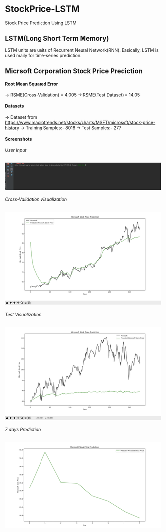 # StockPrice-LSTM
Stock Price Prediction Using LSTM

## LSTM(Long Short Term Memory)
LSTM units are units of Recurrent Neural Network(RNN). Basically, LSTM is used maily for time-series prediction.

## Micrsoft Corporation Stock Price Prediction

#### Root Mean Squared Error
  -> RSME(Cross-Validation) = 4.005
  -> RSME(Test Dataset) = 14.05

#### Datasets
  -> Dataset from https://www.macrotrends.net/stocks/charts/MSFT/microsoft/stock-price-history
  -> Training Samples:- 8018
  -> Test Samples:- 277

#### Screenshots

###### User Input
![alt text](https://github.com/Scorpi35/StockPrice-LSTM/blob/master/Screenshots/User_Input.png)

###### Cross-Validation Visualization
![alt text](
https://github.com/Scorpi35/StockPrice-LSTM/blob/master/Screenshots/Cross-Validation%20Data%20Visualization.png)

###### Test Visualization
![alt text](https://github.com/Scorpi35/StockPrice-LSTM/blob/master/Screenshots/Test_Data_Visualization.png)

###### 7 days Prediction
![alt text](https://github.com/Scorpi35/StockPrice-LSTM/blob/master/Screenshots/7days_Prediction.png)





